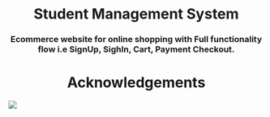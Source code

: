 <h1 align="center">Student Management System</h1>
<h3 align="center">Ecommerce website for online shopping with Full functionality flow i.e SignUp, SighIn, Cart, Payment Checkout.</h3>

<h1 align="center">Acknowledgements</h1>
<img src="https://bhatteryash.github.io/images/Project_2.PNG"></img>

